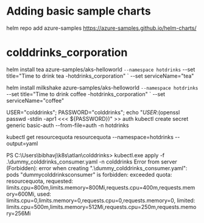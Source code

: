 # Adding basic sample charts
helm repo add azure-samples https://azure-samples.github.io/helm-charts/

# colddrinks_corporation
helm install tea azure-samples/aks-helloworld `
    --namespace hotdrinks `
    --set title="Time to drink tea          -hotdrinks_corporation" `
    --set serviceName="tea"

helm install milkshake azure-samples/aks-helloworld `
    --namespace hotdrinks `
    --set title="Time to drink coffee          -hotdrinks_corporation" `
    --set serviceName="coffee"

USER="colddrinks"; PASSWORD="colddrinks"; echo "${USER}:$(openssl passwd -stdin -apr1 <<< ${PASSWORD})" >> auth
kubectl create secret generic basic-auth --from-file=auth -n hotdrinks

kubectl get resourcequota resourcequota --namespace=hotdrinks --output=yaml

PS C:\Users\bibhavj\k8s\atlan\colddrinks> kubectl.exe apply -f .\dummy_colddrinks_consumer.yaml -n colddrinks
Error from server (Forbidden): error when creating ".\\dummy_colddrinks_consumer.yaml": pods "dummycolddrinksconsumer" is forbidden: exceeded quota: resourcequota, requested: limits.cpu=800m,limits.memory=800Mi,requests.cpu=400m,requests.memory=600Mi, used: limits.cpu=0,limits.memory=0,requests.cpu=0,requests.memory=0, limited: limits.cpu=500m,limits.memory=512Mi,requests.cpu=250m,requests.memory=256Mi
